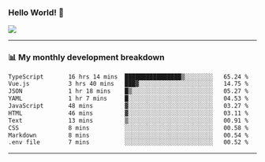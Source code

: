 ### Hello World! 👋

<a>
  <img align="center" src="https://github-readme-stats.vercel.app/api?username=megatunger&count_private=true&include_all_commits=true&bg_color=30,56CCF2,2F80ED&title_color=fff&text_color=fff" />
</a>

------
### 📊 My monthly development breakdown

<!--START_SECTION:waka-->

```txt
TypeScript       16 hrs 14 mins  ████████████████▒░░░░░░░░   65.24 %
Vue.js           3 hrs 40 mins   ███▓░░░░░░░░░░░░░░░░░░░░░   14.75 %
JSON             1 hr 18 mins    █▒░░░░░░░░░░░░░░░░░░░░░░░   05.27 %
YAML             1 hr 7 mins     █░░░░░░░░░░░░░░░░░░░░░░░░   04.53 %
JavaScript       48 mins         ▓░░░░░░░░░░░░░░░░░░░░░░░░   03.27 %
HTML             46 mins         ▓░░░░░░░░░░░░░░░░░░░░░░░░   03.11 %
Text             13 mins         ▒░░░░░░░░░░░░░░░░░░░░░░░░   00.91 %
CSS              8 mins          ░░░░░░░░░░░░░░░░░░░░░░░░░   00.58 %
Markdown         8 mins          ░░░░░░░░░░░░░░░░░░░░░░░░░   00.54 %
.env file        7 mins          ░░░░░░░░░░░░░░░░░░░░░░░░░   00.52 %
```

<!--END_SECTION:waka-->

------

